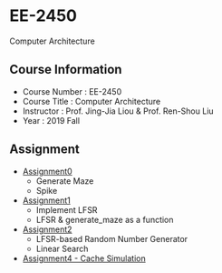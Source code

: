 # EE-2450
Computer Architecture

## Course Information
* Course Number : EE-2450
* Course Title : Computer Architecture
* Instructor : Prof. Jing-Jia Liou & Prof. Ren-Shou Liu
* Year : 2019 Fall

## Assignment
* [Assignment0](https://www.ee.nthu.edu.tw/ee345000/program-assignment-0.html)
  * Generate Maze
  * Spike
* [Assignment1](https://www.ee.nthu.edu.tw/ee345000/program-assignment-1.html)
  * Implement LFSR
  * LFSR & generate_maze as a function
* [Assignment2](https://www.ee.nthu.edu.tw/ee345000/program-assignment-2.html)
  * LFSR-based Random Number Generator
  * Linear Search
* [Assignment4 - Cache Simulation](https://www.ee.nthu.edu.tw/ee345000/program-assignment-4-cache-simulation.html)
